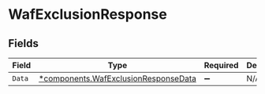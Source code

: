 # WafExclusionResponse


## Fields

| Field                                                                                   | Type                                                                                    | Required                                                                                | Description                                                                             |
| --------------------------------------------------------------------------------------- | --------------------------------------------------------------------------------------- | --------------------------------------------------------------------------------------- | --------------------------------------------------------------------------------------- |
| `Data`                                                                                  | [*components.WafExclusionResponseData](../../models/shared/wafexclusionresponsedata.md) | :heavy_minus_sign:                                                                      | N/A                                                                                     |